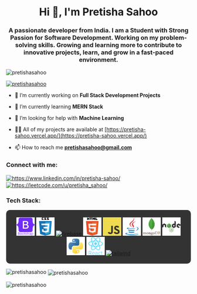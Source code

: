 <h1 align="center">Hi 👋, I'm Pretisha Sahoo</h1>
<h3 align="center">A passionate developer from India. I am a Student with Strong Passion for Software Development. Working on my problem-solving skills. Growing and learning more to contribute to innovative projects, learn, and grow in a fast-paced environment.</h3>

<p align="left"> <img src="https://komarev.com/ghpvc/?username=pretishasahoo&label=Profile%20views&color=0e75b6&style=flat" alt="pretishasahoo" /> </p>

<p align="left"> <a href="https://github.com/ryo-ma/github-profile-trophy"><img src="https://github-profile-trophy.vercel.app/?username=pretishasahoo&theme=darkhub" alt="pretishasahoo" /></a> </p>

- 🔭 I’m currently working on **Full Stack Development Projects**

- 🌱 I’m currently learning **MERN Stack**

- 🤝 I’m looking for help with **Machine Learning**

- 👨‍💻 All of my projects are available at [https://pretisha-sahoo.vercel.app/](https://pretisha-sahoo.vercel.app/)

- 📫 How to reach me **pretishasahoo@gmail.com**

<h3 align="left">Connect with me:</h3>
<p align="left">
<a href="https://linkedin.com/in/https://www.linkedin.com/in/pretisha-sahoo/" target="blank"><img align="center" src="https://raw.githubusercontent.com/rahuldkjain/github-profile-readme-generator/master/src/images/icons/Social/linked-in-alt.svg" alt="https://www.linkedin.com/in/pretisha-sahoo/" height="30" width="40" /></a>
<a href="https://www.leetcode.com/https://leetcode.com/u/pretisha_sahoo/" target="blank"><img align="center" src="https://raw.githubusercontent.com/rahuldkjain/github-profile-readme-generator/master/src/images/icons/Social/leet-code.svg" alt="https://leetcode.com/u/pretisha_sahoo/" height="30" width="40" /></a>
</p>

<h3 align="left">Tech Stack:</h3>
<p align="center" style="background-color: #333; padding: 20px; border-radius: 10px;">
  <a href="https://getbootstrap.com" target="_blank" rel="noreferrer"> 
    <img src="https://raw.githubusercontent.com/devicons/devicon/master/icons/bootstrap/bootstrap-plain-wordmark.svg" alt="bootstrap" width="50" height="50"/> 
  </a> 
  <a href="https://www.w3schools.com/css/" target="_blank" rel="noreferrer"> 
    <img src="https://raw.githubusercontent.com/devicons/devicon/master/icons/css3/css3-original-wordmark.svg" alt="css3" width="50" height="50"/> 
  </a> 
  <a href="https://firebase.google.com/" target="_blank" rel="noreferrer"> 
    <img src="https://www.vectorlogo.zone/logos/firebase/firebase-icon.svg" alt="firebase" width="50" height="50"/> 
  </a> 
  <a href="https://www.w3.org/html/" target="_blank" rel="noreferrer"> 
    <img src="https://raw.githubusercontent.com/devicons/devicon/master/icons/html5/html5-original-wordmark.svg" alt="html5" width="50" height="50"/> 
  </a> 
   <a href="https://developer.mozilla.org/en-US/docs/Web/JavaScript" target="_blank" rel="noreferrer" >
          <img src="https://raw.githubusercontent.com/devicons/devicon/master/icons/javascript/javascript-original.svg" alt="javascript" width="50" height="50"/>
   </a>
  <a href="https://www.java.com" target="_blank" rel="noreferrer"> 
    <img src="https://raw.githubusercontent.com/devicons/devicon/master/icons/java/java-original.svg" alt="java" width="50" height="50"/> 
  </a> 
  <a href="https://www.mongodb.com/" target="_blank" rel="noreferrer"> 
    <img src="https://raw.githubusercontent.com/devicons/devicon/master/icons/mongodb/mongodb-original-wordmark.svg" alt="mongodb" width="50" height="50"/> 
  </a> 
  <a href="https://nodejs.org" target="_blank" rel="noreferrer"> 
    <img src="https://raw.githubusercontent.com/devicons/devicon/master/icons/nodejs/nodejs-original-wordmark.svg" alt="nodejs" width="50" height="50"/> 
  </a> 
  <a href="https://www.python.org" target="_blank" rel="noreferrer"> 
    <img src="https://raw.githubusercontent.com/devicons/devicon/master/icons/python/python-original.svg" alt="python" width="50" height="50"/> 
  </a> 
  <a href="https://reactjs.org/" target="_blank" rel="noreferrer"> 
    <img src="https://raw.githubusercontent.com/devicons/devicon/master/icons/react/react-original-wordmark.svg" alt="react" width="50" height="50"/> 
  </a> 
  <a href="https://tailwindcss.com/" target="_blank" rel="noreferrer"> 
    <img src="https://www.vectorlogo.zone/logos/tailwindcss/tailwindcss-icon.svg" alt="tailwind" width="50" height="50"/> 
  </a> 
</p>

<p><img align="left" src="https://github-readme-stats.vercel.app/api/top-langs?username=pretishasahoo&show_icons=true&locale=en&layout=compact&theme=dark" alt="pretishasahoo" /></p>

<p>&nbsp;<img align="center" src="https://github-readme-stats.vercel.app/api?username=pretishasahoo&show_icons=true&locale=en&theme=dark" alt="pretishasahoo" /></p>

<p><img align="center" src="https://github-readme-streak-stats.herokuapp.com/?user=pretishasahoo&theme=dark" alt="pretishasahoo" /></p>
